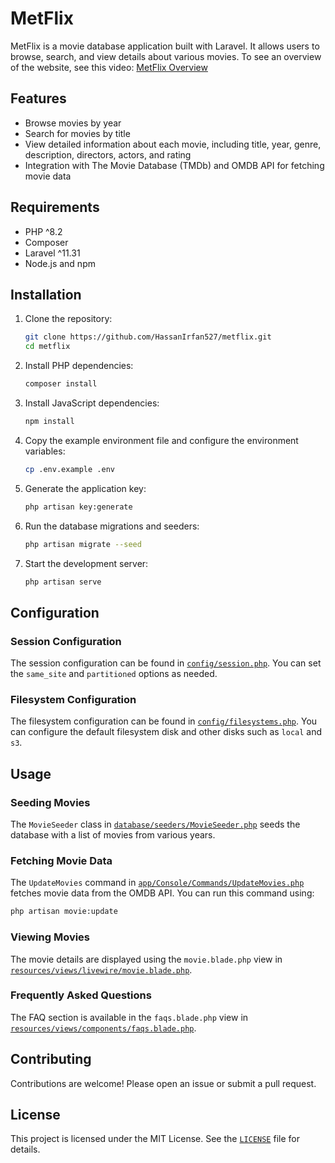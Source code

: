 # MetFlix

MetFlix is a movie database application built with Laravel. It allows users to browse, search, and view details about various movies.
To see an overview of the website, see this video:
[MetFlix Overview](https://www.loom.com/share/c4ef878a4b8c425ead68d366d56e6bcc?sid=5a1a209d-3a13-4ec7-9b08-a88cc1dfc191)

## Features

- Browse movies by year
- Search for movies by title
- View detailed information about each movie, including title, year, genre, description, directors, actors, and rating
- Integration with The Movie Database (TMDb) and OMDB API for fetching movie data

## Requirements

- PHP ^8.2
- Composer
- Laravel ^11.31
- Node.js and npm

## Installation

1. Clone the repository:
    ```sh
    git clone https://github.com/HassanIrfan527/metflix.git
    cd metflix
    ```

2. Install PHP dependencies:
    ```sh
    composer install
    ```

3. Install JavaScript dependencies:
    ```sh
    npm install
    ```

4. Copy the example environment file and configure the environment variables:
    ```sh
    cp .env.example .env
    ```

5. Generate the application key:
    ```sh
    php artisan key:generate
    ```

6. Run the database migrations and seeders:
    ```sh
    php artisan migrate --seed
    ```

7. Start the development server:
    ```sh
    php artisan serve
    ```

## Configuration

### Session Configuration

The session configuration can be found in [`config/session.php`](config/session.php). You can set the `same_site` and `partitioned` options as needed.

### Filesystem Configuration

The filesystem configuration can be found in [`config/filesystems.php`](config/filesystems.php). You can configure the default filesystem disk and other disks such as `local` and `s3`.

## Usage

### Seeding Movies

The `MovieSeeder` class in [`database/seeders/MovieSeeder.php`](database/seeders/MovieSeeder.php) seeds the database with a list of movies from various years.

### Fetching Movie Data

The `UpdateMovies` command in [`app/Console/Commands/UpdateMovies.php`](app/Console/Commands/UpdateMovies.php) fetches movie data from the OMDB API. You can run this command using:
```sh
php artisan movie:update
```

### Viewing Movies

The movie details are displayed using the `movie.blade.php` view in [`resources/views/livewire/movie.blade.php`](resources/views/livewire/movie.blade.php).

### Frequently Asked Questions

The FAQ section is available in the `faqs.blade.php` view in [`resources/views/components/faqs.blade.php`](resources/views/components/faqs.blade.php).

## Contributing

Contributions are welcome! Please open an issue or submit a pull request.

## License

This project is licensed under the MIT License. See the [`LICENSE`](LICENSE) file for details.
